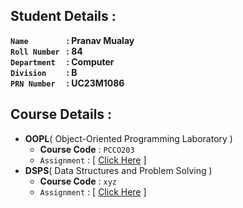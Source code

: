 ## Student Details :

**`Name        ` :  Pranav  Mualay<br>
`Roll Number ` :  84<br>
`Department  ` :  Computer<br>
`Division    ` :  B<br>
`PRN Number  ` :  UC23M1086<br>**

## Course Details :

- **OOPL**( Object-Oriented Programming Laboratory )
  - **Course Code** : `PCCO203`
  - `Assignment` : [ [Click Here](OPPS-PRATICAL) ]
- **DSPS**( Data Structures and Problem Solving )
  - **Course Code** : `xyz`
  - `Assignment` : [ [Click Here](/DSPS-PRATICAL) ]
 
